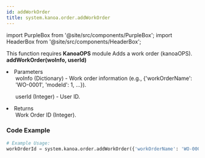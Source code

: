 ```yaml
---
id: addWorkOrder
title: system.kanoa.order.addWorkOrder
---
```


import PurpleBox from '@site/src/components/PurpleBox';
import HeaderBox from '@site/src/components/HeaderBox';

<PurpleBox>This function requires <b>KanoaOPS</b> module</PurpleBox>
<HeaderBox header="Description">Adds a work order (kanoaOPS).</HeaderBox>
<HeaderBox header="Syntax">
    <b>addWorkOrder(woInfo, userId)</b>
    <li>Parameters <br />
        <ul>woInfo (Dictionary) - Work order information (e.g., &#123;'workOrderName': 'WO-0001', 'modeId': 1, ...}).</ul>
        <ul>userId (Integer) - User ID.</ul>
    </li>
    <li>Returns <br />
        <ul>Work Order ID (Integer).</ul>
    </li>
</HeaderBox>

### Code Example

```python
# Example Usage:
workOrderId = system.kanoa.order.addWorkOrder({'workOrderName': 'WO-0001', 'modeId': 1, 'itemId': 47, ...}, 123)
